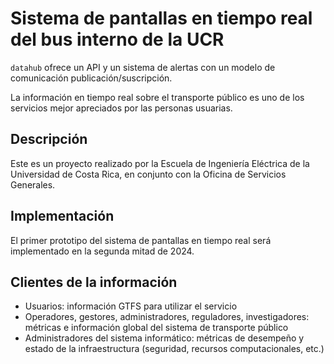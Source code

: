 # Sistema de pantallas en tiempo real del bus interno de la UCR

`datahub` ofrece un API y un sistema de alertas con un modelo de comunicación publicación/suscripción.

La información en tiempo real sobre el transporte público es uno de los servicios mejor apreciados por las personas usuarias.

## Descripción

Este es un proyecto realizado por la Escuela de Ingeniería Eléctrica de la Universidad de Costa Rica, en conjunto con la Oficina de Servicios Generales.

## Implementación

El primer prototipo del sistema de pantallas en tiempo real será implementado en la segunda mitad de 2024.

## Clientes de la información

- Usuarios: información GTFS para utilizar el servicio
- Operadores, gestores, administradores, reguladores, investigadores: métricas e información global del sistema de transporte público
- Administradores del sistema informático: métricas de desempeño y estado de la infraestructura (seguridad, recursos computacionales, etc.)
